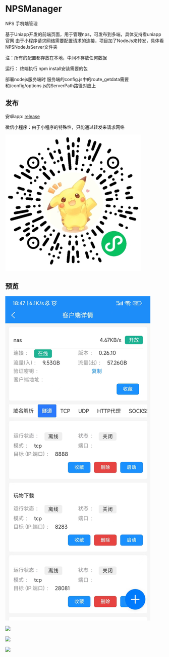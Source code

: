 # NPSManager
NPS 手机端管理

基于Uniapp开发的前端页面，用于管理nps，可发布到多端，具体支持看uniapp官网
由于小程序请求网络需要配置请求的连接，项目加了NodeJs来转发，具体看NPSNodeJsServer文件夹


注：所有的配置都存放在本地，中间不存放任何数据

运行：
终端执行 npm install安装需要的包


部署nodejs服务端时
服务端的config.js中的route_getdata需要和/config/options.js的ServerPath路径对应上

## 发布
安卓app:
[release](https://github.com/Lijinghan9611/NPSManager/releases/tag/Latest)

微信小程序：由于小程序的特殊性，只能通过转发来请求网络

![](https://raw.githubusercontent.com/Lijinghan9611/NPSManager/main/dist/weixin.png)

## 预览
![](https://raw.githubusercontent.com/Lijinghan9611/NPSManager/main/dist/preview1.png)

![](https://raw.githubusercontent.com/Lijinghan9611/NPSManager/main/dist/preview2.png)

![](https://raw.githubusercontent.com/Lijinghan9611/NPSManager/main/dist/preview3.png)

![](https://raw.githubusercontent.com/Lijinghan9611/NPSManager/main/dist/preview4.png)
